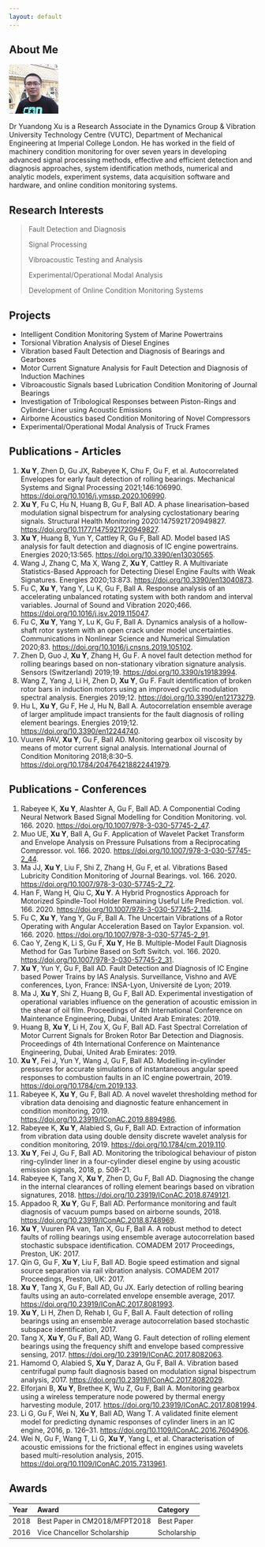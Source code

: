 ```yaml
---
layout: default
---
```


<link rel="shortcut icon" type="image/x-icon" href="favicon.ico">

## About Me

<img class="profile-picture" src="assets/img/yuandong.jpg">

Dr Yuandong Xu is a Research Associate in the Dynamics Group & Vibration University Technology Centre (VUTC), Department of Mechanical Engineering at Imperial College London. He has worked in the field of machinery condition monitoring for over seven years in developing advanced signal processing methods, effective and efficient detection and diagnosis approaches, system identification methods, numerical and analytic models, experiment systems, data acquisition software and hardware, and online condition monitoring systems.

## Research Interests

>  Fault Detection and Diagnosis
>  
>  Signal Processing
>  
>  Vibroacoustic Testing and Analysis
>  
>  Experimental/Operational Modal Analysis
>  
>  Development of Online Condition Monitoring Systems

## Projects

* Intelligent Condition Monitoring System of Marine Powertrains
* Torsional Vibration Analysis of Diesel Engines
* Vibration based Fault Detection and Diagnosis of Bearings and Gearboxes
* Motor Current Signature Analysis for Fault Detection and Diagnosis of Induction Machines
* Vibroacoustic Signals based Lubrication Condition Monitoring of Journal Bearings
* Investigation of Tribological Responses between Piston-Rings and Cylinder-Liner using Acoustic Emissions
* Airborne Acoustics based Condition Monitoring of Novel Compressors
* Experimental/Operational Modal Analysis of Truck Frames


## Publications - Articles

1. **Xu Y**, Zhen D, Gu JX, Rabeyee K, Chu F, Gu F, et al. Autocorrelated Envelopes for early fault detection of rolling bearings. Mechanical Systems and Signal Processing 2021;146:106990. https://doi.org/10.1016/j.ymssp.2020.106990.
2. **Xu Y**, Fu C, Hu N, Huang B, Gu F, Ball AD. A phase linearisation–based modulation signal bispectrum for analysing cyclostationary bearing signals. Structural Health Monitoring 2020:1475921720949827. https://doi.org/10.1177/1475921720949827.
3. **Xu Y**, Huang B, Yun Y, Cattley R, Gu F, Ball AD. Model based IAS analysis for fault detection and diagnosis of IC engine powertrains. Energies 2020;13:565. https://doi.org/10.3390/en13030565.
4. Wang J, Zhang C, Ma X, Wang Z, **Xu Y**, Cattley R. A Multivariate Statistics-Based Approach for Detecting Diesel Engine Faults with Weak Signatures. Energies 2020;13:873. https://doi.org/10.3390/en13040873.
5. Fu C, **Xu Y**, Yang Y, Lu K, Gu F, Ball A. Response analysis of an accelerating unbalanced rotating system with both random and interval variables. Journal of Sound and Vibration 2020;466. https://doi.org/10.1016/j.jsv.2019.115047.
6. Fu C, **Xu Y**, Yang Y, Lu K, Gu F, Ball A. Dynamics analysis of a hollow-shaft rotor system with an open crack under model uncertainties. Communications in Nonlinear Science and Numerical Simulation 2020;83. https://doi.org/10.1016/j.cnsns.2019.105102.
7. Zhen D, Guo J, **Xu Y**, Zhang H, Gu F. A novel fault detection method for rolling bearings based on non-stationary vibration signature analysis. Sensors (Switzerland) 2019;19. https://doi.org/10.3390/s19183994.
8. Wang Z, Yang J, Li H, Zhen D, **Xu Y**, Gu F. Fault identification of broken rotor bars in induction motors using an improved cyclic modulation spectral analysis. Energies 2019;12. https://doi.org/10.3390/en12173279.
9. Hu L, **Xu Y**, Gu F, He J, Hu N, Ball A. Autocorrelation ensemble average of larger amplitude impact transients for the fault diagnosis of rolling element bearings. Energies 2019;12. https://doi.org/10.3390/en12244740.
10. Vuuren PAV, **Xu Y**, Gu F, Ball AD. Monitoring gearbox oil viscosity by means of motor current signal analysis. International Journal of Condition Monitoring 2018;8:30–5. https://doi.org/10.1784/204764218822441979.


## Publications - Conferences

1. Rabeyee K, **Xu Y**, Alashter A, Gu F, Ball AD. A Componential Coding Neural Network Based Signal Modelling for Condition Monitoring. vol. 166. 2020. https://doi.org/10.1007/978-3-030-57745-2_47.
2. Muo UE, **Xu Y**, Ball A, Gu F. Application of Wavelet Packet Transform and Envelope Analysis on Pressure Pulsations from a Reciprocating Compressor. vol. 166. 2020. https://doi.org/10.1007/978-3-030-57745-2_44.
3. Ma JJ, **Xu Y**, Liu F, Shi Z, Zhang H, Gu F, et al. Vibrations Based Lubricity Condition Monitoring of Journal Bearings. vol. 166. 2020. https://doi.org/10.1007/978-3-030-57745-2_72.
4. Han F, Wang H, Qiu C, **Xu Y**. A Hybrid Prognostics Approach for Motorized Spindle-Tool Holder Remaining Useful Life Prediction. vol. 166. 2020. https://doi.org/10.1007/978-3-030-57745-2_114.
5. Fu C, **Xu Y**, Yang Y, Gu F, Ball A. The Uncertain Vibrations of a Rotor Operating with Angular Acceleration Based on Taylor Expansion. vol. 166. 2020. https://doi.org/10.1007/978-3-030-57745-2_91.
6. Cao Y, Zeng K, Li S, Gu F, **Xu Y**, He B. Multiple-Model Fault Diagnosis Method for Gas Turbine Based on Soft Switch. vol. 166. 2020. https://doi.org/10.1007/978-3-030-57745-2_31.
7. **Xu Y**, Yun Y, Gu F, Ball AD. Fault Detection and Diagnosis of IC Engine based Power Trains by IAS Analysis. Surveillance, Vishno and AVE conferences, Lyon, France: INSA-Lyon, Université de Lyon; 2019.
8. Ma J, **Xu Y**, Shi Z, Huang B, Gu F, Ball AD. Experimental investigation of operational variables influence on the generation of acoustic emission in the shear of oil film. Proceedings of 4th International Conference on Maintenance Engineering, Dubai, United Arab Emirates: 2019.
9. Huang B, **Xu Y**, Li H, Zou X, Gu F, Ball AD. Fast Spectral Correlation of Motor Current Signals for Broken Rotor Bar Detection and Diagnosis. Proceedings of 4th International Conference on Maintenance Engineering, Dubai, United Arab Emirates: 2019.
10. **Xu Y**, Fei J, Yun Y, Wang J, Gu F, Ball AD. Modelling in-cylinder pressures for accurate simulations of instantaneous angular speed responses to combustion faults in an IC engine powertrain, 2019. https://doi.org/10.1784/cm.2019.133.
11. Rabeyee K, **Xu Y**, Gu F, Ball AD. A novel wavelet thresholding method for vibration data denoising and diagnostic feature enhancement in condition monitoring, 2019. https://doi.org/10.23919/IConAC.2019.8894986.
12. Rabeyee K, **Xu Y**, Alabied S, Gu F, Ball AD. Extraction of information from vibration data using double density discrete wavelet analysis for condition monitoring, 2019. https://doi.org/10.1784/cm.2019.110.
13. **Xu Y**, Fei J, Gu F, Ball AD. Monitoring the tribological behaviour of piston ring-cylinder liner in a four-cylinder diesel engine by using acoustic emission signals, 2018, p. 508–21.
14. Rabeyee K, Tang X, **Xu Y**, Zhen D, Gu F, Ball AD. Diagnosing the change in the internal clearances of rolling element bearings based on vibration signatures, 2018. https://doi.org/10.23919/IConAC.2018.8749121.
15. Appadoo R, **Xu Y**, Gu F, Ball AD. Performance monitoring and fault diagnosis of vacuum pumps based on airborne sounds, 2018. https://doi.org/10.23919/IConAC.2018.8748969.
16. **Xu Y**, Vuuren PA van, Tan X, Gu F, Ball A. A robust method to detect faults of rolling bearings using ensemble average autocorrelation based stochastic subspace identification. COMADEM 2017 Proceedings, Preston, UK: 2017.
17. Qin G, Gu F, **Xu Y**, Liu F, Ball AD. Bogie speed estimation and signal source separation via rail vibration analysis. COMADEM 2017 Proceedings, Preston, UK: 2017.
18. **Xu Y**, Tang X, Gu F, Ball AD, Gu JX. Early detection of rolling bearing faults using an auto-correlated envelope ensemble average, 2017. https://doi.org/10.23919/IConAC.2017.8081993.
19. **Xu Y**, Li H, Zhen D, Rehab I, Gu F, Ball A. Fault detection of rolling bearings using an ensemble average autocorrelation based stochastic subspace identification, 2017.
20. Tang X, **Xu Y**, Gu F, Ball AD, Wang G. Fault detection of rolling element bearings using the frequency shift and envelope based compressive sensing, 2017. https://doi.org/10.23919/IConAC.2017.8082063.
21. Hamomd O, Alabied S, **Xu Y**, Daraz A, Gu F, Ball A. Vibration based centrifugal pump fault diagnosis based on modulation signal bispectrum analysis, 2017. https://doi.org/10.23919/IConAC.2017.8082029.
22. Elforjani B, **Xu Y**, Brethee K, Wu Z, Gu F, Ball A. Monitoring gearbox using a wireless temperature node powered by thermal energy harvesting module, 2017. https://doi.org/10.23919/IConAC.2017.8081994.
23. Li G, Gu F, Wei N, **Xu Y**, Ball AD, Wang T. A validated finite element model for predicting dynamic responses of cylinder liners in an IC engine, 2016, p. 126–31. https://doi.org/10.1109/IConAC.2016.7604906.
24. Wei N, Gu F, Wang T, Li G, **Xu Y**, Yang L, et al. Characterisation of acoustic emissions for the frictional effect in engines using wavelets based multi-resolution analysis, 2015. https://doi.org/10.1109/IConAC.2015.7313961.



## Awards

| Year | Award                               | Category    |
|:-----|:------------------------------------|:------------|
| 2018 | Best Paper in CM2018/MFPT2018       | Best Paper  |
| 2016 | Vice Chancellor Scholarship         | Scholarship |











